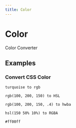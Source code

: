 ```yaml
---
title: Color
---
```


# Color

Color Converter

## Examples

### Convert CSS Color


<pre class="example">
<code>turquoise to rgb</code>
</pre>

<pre class="example">
<code>rgb(100, 200, 150) to HSL</code>
</pre>

<pre class="example">
<code>rgb(100, 200, 150, .4) to hwba</code>
</pre>

<pre class="example">
<code>hsl(150 50% 10%) to RGBA</code>
</pre>

<pre class="example">
<code>#ff00ff</code>
</pre>